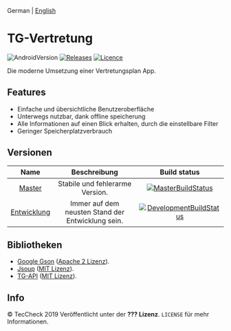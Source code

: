 German | [English](README-en.md)
# TG-Vertretung
![AndroidVersion](https://img.shields.io/badge/android-5.1%2B-brightgreen.svg?style=flat-square)
[![Releases](https://img.shields.io/github/release-pre/TecCheck/TG-Vertretung.svg?style=flat-square)](https://github.com/TecCheck/TG-Vertretung/releases)
[![Licence](https://img.shields.io/github/license/TecCheck/TG-Vertretung.svg?style=flat-square)](https://github.com/TecCheck/TG-Vertretung/LICENCE)

Die moderne Umsetzung einer Vertretungsplan App.

## Features
* Einfache und übersichtliche Benutzeroberfläche
* Unterwegs nutzbar, dank offline speicherung
* Alle Informationen auf einen Blick erhalten, durch die einstellbare Filter
* Geringer Speicherplatzverbrauch

## Versionen
| Name | Beschreibung | Build status |
|:-:|:-:|:-:|
| [Master](https://github.com/TecCheck/TG-Vertretung/tree/master) | Stabile und fehlerarme Version. | [![MasterBuildStatus](https://img.shields.io/travis/TecCheck/TG-Vertretung/master.svg?style=flat-square)](https://travis-ci.com/TecCheck/TG-Vertretung/branches) |
| [Entwicklung](https://github.com/TecCheck/TG-Vertretung/tree/development) | Immer auf dem neusten Stand der Entwicklung sein. | [![DevelopmentBuildStatus](https://img.shields.io/travis/TecCheck/TG-Vertretung/development.svg?style=flat-square)](https://travis-ci.com/TecCheck/TG-Vertretung/branches) |

## Bibliotheken
- [Google Gson](https://github.com/google/gson) ([Apache 2 Lizenz](https://github.com/google/gson/blob/master/LICENSE)).
- [Jsoup](https://jsoup.org/) ([MIT Lizenz](https://jsoup.org/license)).
- [TG-API](https://github.com/Sematre/TG-API) ([MIT Lizenz](https://github.com/Sematre/TG-API/blob/master/LICENSE)).

## Info
© TecCheck 2019
Veröffentlicht unter der **??? Lizenz**. ``LICENSE`` für mehr Informationen.